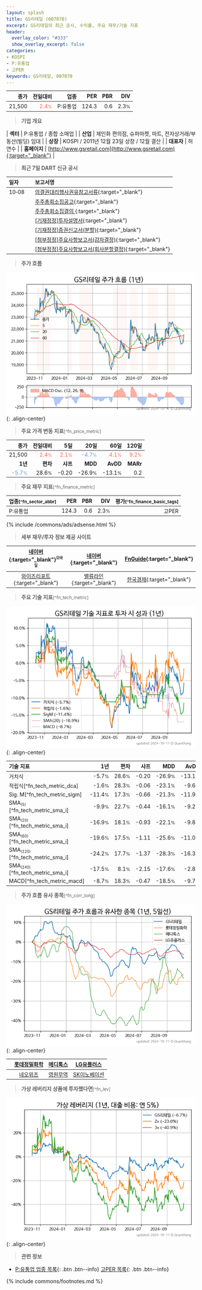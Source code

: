 ```yaml
---
layout: splash
title: GS리테일 (007070)
excerpt: GS리테일의 최근 공시, 수익률, 주요 재무/기술 지표
header:
  overlay_color: "#333"
  show_overlay_excerpt: false
categories:
- KOSPI
- P:유통업
- 고PER
keywords: GS리테일, 007070
---
```


| **종가** | **전일대비** | **업종** | **PER** | **PBR** | **DIV** |
| -------: | -----------: | -------: | ------: | ------: | ------: |
| 21,500 | <span style="color: tomato">2.4<small>%</small></span> | P:유통업 | 124.3 | 0.6 | 2.3<small>%</small> |

<!-- more -->


> **기업 개요**<a id="company"></a>

| <span style="white-space:nowrap;">**섹터**</span> | P:유통업 / 종합 소매업 |
| <span style="white-space:nowrap;">**산업**</span> | 체인화 편의점, 슈퍼마켓, 마트, 전자상거래/부동산(빌딩) 임대 |
| <span style="white-space:nowrap;">**상장**</span> | KOSPI / 2011년 12월 23일 상장 / 12월 결산 |
| <span style="white-space:nowrap;">**대표자**</span> | 허연수 |
| <span style="white-space:nowrap;">**홈페이지**</span> | [http://www.gsretail.com](http://www.gsretail.com){:target="_blank"} |


> **최근 7일 DART 신규 공시**<a id="dart"></a>

| **일자** |      | **보고서명** |
| :------- | :--- | :----------- |
| 10&#x2011;08 | | [의결권대리행사권유참고서류](https://dart.fss.or.kr/dsaf001/main.do?rcpNo=20241008000380){:target="_blank"} |
|  | | [주주총회소집공고](https://dart.fss.or.kr/dsaf001/main.do?rcpNo=20241008000374){:target="_blank"} |
|  | | [주주총회소집결의              ](https://dart.fss.or.kr/dsaf001/main.do?rcpNo=20241008800401){:target="_blank"} |
|  | | [[기재정정]투자설명서](https://dart.fss.or.kr/dsaf001/main.do?rcpNo=20241008000276){:target="_blank"} |
|  | | [[기재정정]증권신고서(분할)](https://dart.fss.or.kr/dsaf001/main.do?rcpNo=20241008000272){:target="_blank"} |
|  | | [[첨부정정]주요사항보고서(감자결정)](https://dart.fss.or.kr/dsaf001/main.do?rcpNo=20241008000229){:target="_blank"} |
|  | | [[첨부정정]주요사항보고서(회사분할결정)](https://dart.fss.or.kr/dsaf001/main.do?rcpNo=20241008000226){:target="_blank"} |


> **주가 흐름**<a id="price"></a>

![007070](/stock/images/007070.png){: .align-center}


> **주요 가격 변동 지표**<small>[^fn_price_metric]</small>

| **종가** | **전일대비** | **5일** | **20일** | **60일** | **120일** |
| -------: | -----------: | ------: | -------: | -------: | --------: |
| 21,500 | <span style="color: tomato">2.4<small>%</small></span> | <span style="color: tomato">2.1<small>%</small></span> | <span style="color: cornflowerblue">-4.7<small>%</small></span> | <span style="color: tomato">4.1<small>%</small></span> | <span style="color: tomato">9.2<small>%</small></span> |
| **1년** | **편차** | **샤프** | **MDD** | **AvDD** | **MARr** |
| <span style="color: cornflowerblue">-5.7<small>%</small></span> | 28.6<small>%</small> | -0.20 | -26.9<small>%</small> | -13.1<small>%</small> | 0.2 |


> **주요 재무 지표**<small>[^fn_finance_metric]</small>

| **업종**<small>[^fn_sector_abbr]</small> | **PER** | **PBR** | **DIV** | **평가**<small>[^fn_finance_basic_tags]</small> |
| :--------------------------------------- | ------: | ------: | ------: | ----------------------------------------------: |
| P:유통업 | 124.3 | 0.6 | 2.3<small>%</small> | 고PER |



{% include /commons/ads/adsense.html %}

> **세부 재무/투자 정보 제공 사이트**

| [네이버](https://m.stock.naver.com/domestic/stock/007070/finance/summary){:target="_blank"}<sup><small>모바일</small></sup> | [네이버](https://finance.naver.com/item/coinfo.naver?code=007070){:target="_blank"} | [FnGuide](https://comp.fnguide.com/SVO2/ASP/SVD_Invest.asp?gicode=A007070&MenuYn=Y){:target="_blank"} |
| :---: | :---: | :---: |
| [와이즈리포트](https://comp.wisereport.co.kr/company/c1040001.aspx?cmp_cd=007070){:target="_blank"} | [밸류라인](https://www.valueline.co.kr/finance/summary/007070){:target="_blank"} | [한국경제](https://markets.hankyung.com/stock/007070/financial-summary){:target="_blank"} |


> **주요 기술 지표**<small>[^fn_tech_metric]</small>


![007070](/stock/images/007070_tech.png){: .align-center}

| **기술 지표** | **1년** | **편차** | **샤프** | **MDD** | **AvDD** |
| :------------ | ------: | -----------: | -------: | ------: | -------: |
| 거치식 | -5.7<small>%</small> | 28.6<small>%</small> | -0.20 | -26.9<small>%</small> | -13.1<small>%</small> |
| 적립식[^fn_tech_metric_dca] | -1.6<small>%</small> | 28.3<small>%</small> | -0.06 | -23.1<small>%</small> | -9.6<small>%</small> |
| Sig. M[^fn_tech_metric_sigm] | -11.4<small>%</small> | 17.3<small>%</small> | -0.66 | -21.3<small>%</small> | -11.9<small>%</small> |
| SMA<small><sub>(5)</sub></small>[^fn_tech_metric_sma_i] | -9.9<small>%</small> | 22.7<small>%</small> | -0.44 | -16.1<small>%</small> | -9.2<small>%</small> |
| SMA<small><sub>(20)</sub></small>[^fn_tech_metric_sma_i] | -16.9<small>%</small> | 18.1<small>%</small> | -0.93 | -22.1<small>%</small> | -9.8<small>%</small> |
| SMA<small><sub>(60)</sub></small>[^fn_tech_metric_sma_i] | -19.6<small>%</small> | 17.5<small>%</small> | -1.11 | -25.6<small>%</small> | -11.0<small>%</small> |
| SMA<small><sub>(120)</sub></small>[^fn_tech_metric_sma_i] | -24.2<small>%</small> | 17.7<small>%</small> | -1.37 | -28.3<small>%</small> | -16.3<small>%</small> |
| SMA<small><sub>(240)</sub></small>[^fn_tech_metric_sma_i] | -17.5<small>%</small> | 8.1<small>%</small> | -2.15 | -17.6<small>%</small> | -2.8<small>%</small> |
| MACD[^fn_tech_metric_macd] | -8.7<small>%</small> | 18.3<small>%</small> | -0.47 | -18.5<small>%</small> | -9.7<small>%</small> |


> **주가 흐름 유사 종목**<a id="corr"></a><small>[^fn_corr_long]</small>

![007070](/stock/images/007070_corr.png){: .align-center}

|       | [롯데정밀화학](/004000/) | [메디톡스](/086900/) | [LG유플러스](/032640/) |
| :---: | :------------------------------------: | :------------------------------------: | :------------------------------------: |
|       | [네오위즈](/095660/) | [영원무역](/111770/) | [SK이노베이션](/096770/) |


> **가상 레버리지 상품에 투자했다면**<a id="2x"></a><small>[^fn_lev]</small>

![007070](/stock/images/007070_2x.png){: .align-center}


> **관련 정보**

- [P:유통업 업종 목록](/stats/sector/kospi_업종_유통업_종목/){: .btn .btn--info} [고PER 목록](/fn/fn_high_per/){: .btn .btn--info}

{% include commons/footnotes.md %}